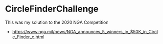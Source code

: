 # CircleFinderChallenge
 
This was my solution to the 2020 NGA Competition
- https://www.nga.mil/news/NGA_announces_5_winners_in_$50K_in_Circle_Finder_c.html
